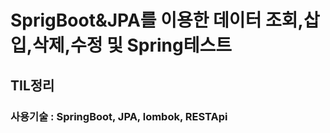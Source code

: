 # SprigBoot&JPA를 이용한 데이터 조회,삽입,삭제,수정 및 Spring테스트
## TIL정리
### 사용기술 : SpringBoot, JPA, lombok, RESTApi
